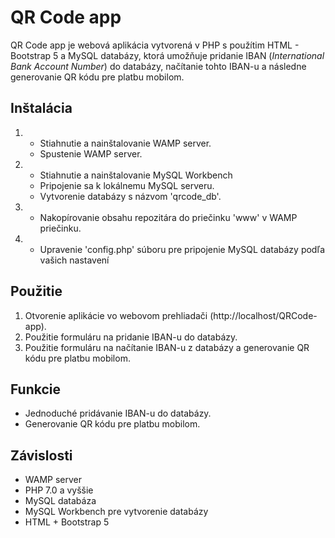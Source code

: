 # QR Code app

QR Code app je webová aplikácia vytvorená v PHP s použítim HTML - Bootstrap 5 a MySQL databázy, ktorá umožňuje pridanie IBAN (*International Bank Account Number*) do databázy, načítanie tohto IBAN-u a následne generovanie QR kódu pre platbu mobilom.

## Inštalácia 

1.  - Stiahnutie a nainštalovanie WAMP server.
    - Spustenie WAMP server.

2.  - Stiahnutie a nainštalovanie MySQL Workbench
    - Pripojenie sa k lokálnemu MySQL serveru.
    - Vytvorenie databázy s názvom 'qrcode_db'.

3.  - Nakopírovanie obsahu repozitára do priečinku 'www' v WAMP priečinku.

4.  - Upravenie 'config.php' súboru pre pripojenie MySQL databázy podľa vašich nastavení

## Použitie 

1. Otvorenie aplikácie vo webovom prehliadači (http://localhost/QRCode-app).
2. Použitie formuláru na pridanie IBAN-u do databázy.
3. Použitie formuláru na načítanie IBAN-u z databázy a generovanie QR kódu pre platbu mobilom.

## Funkcie 

- Jednoduché pridávanie IBAN-u do databázy.
- Generovanie QR kódu pre platbu mobilom. 

## Závislosti

- WAMP server
- PHP 7.0 a vyššie
- MySQL databáza
- MySQL Workbench pre vytvorenie databázy
- HTML + Bootstrap 5
